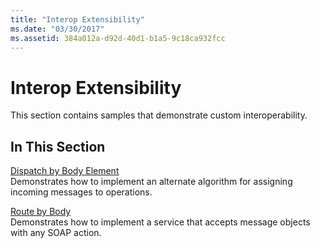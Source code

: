 ```yaml
---
title: "Interop Extensibility"
ms.date: "03/30/2017"
ms.assetid: 384a012a-d92d-40d1-b1a5-9c18ca932fcc
---
```

# Interop Extensibility
This section contains samples that demonstrate custom interoperability.  
  
## In This Section  
 [Dispatch by Body Element](dispatch-by-body-element.md)  
 Demonstrates how to implement an alternate algorithm for assigning incoming messages to operations.  
  
 [Route by Body](route-by-body.md)  
 Demonstrates how to implement a service that accepts message objects with any SOAP action.
